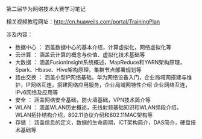 第二届华为网络技术大赛学习笔记

相关视频教程网址：http://cn.huaweils.com/portal/TrainingPlan

涉及内容：

* 数据中心	：	涵盖数据中心的基本介绍，计算虚拟化，网络虚拟化等
* 云计算	：	涵盖云计算的概念与价值、虚拟化技术基础等
* 大数据	：	涵盖FusionInsight系统概述，MapReduce和YARN架构原理，Spark、Hbase、Hive架构原理，集群节点部署规划等
* 路由交换	：	涵盖小型IP网络基础，华为网络设备入门，企业局域网搭建与维护，IP网络互连，搭建网络应用服务，企业局域网特性介绍 企业网络互连，IPv6网络及应用等
* 安全	：	涵盖网络安全基础，防火墙基础，VPN技术简介等
* WLAN	：	涵盖WLAN历史概述，无线射频基础知识和WLAN频段介绍，WLAN拓扑结构介绍，802.11协议介绍和802.11MAC架构等
* 存储	：	涵盖信息的定义，数据的生命周期，ICT架构简介，DAS简介，硬盘技术基础等
